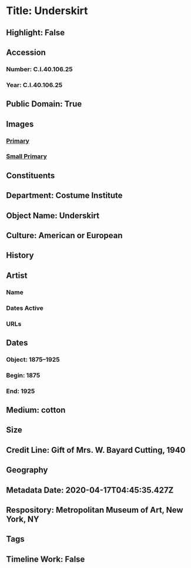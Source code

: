 # Title: Underskirt
## Highlight: False
## Accession
### Number: C.I.40.106.25
### Year: C.I.40.106.25
## Public Domain: True
## Images
### [Primary](https://images.metmuseum.org/CRDImages/ci/original/CI40.106.25.jpg)
### [Small Primary](https://images.metmuseum.org/CRDImages/ci/web-large/CI40.106.25.jpg)
## Constituents
## Department: Costume Institute
## Object Name: Underskirt
## Culture: American or European
## History
## Artist
### Name
### Dates Active
### URLs
## Dates
### Object: 1875–1925
### Begin: 1875
### End: 1925
## Medium: cotton
## Size
## Credit Line: Gift of Mrs. W. Bayard Cutting, 1940
## Geography
## Metadata Date: 2020-04-17T04:45:35.427Z
## Respository: Metropolitan Museum of Art, New York, NY
## Tags
## Timeline Work: False